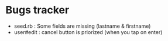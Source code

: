 # Bugs tracker

- seed.rb : Some fields are missing (lastname & firstname)
- user#edit : cancel button is priorized (when you tap on enter)
